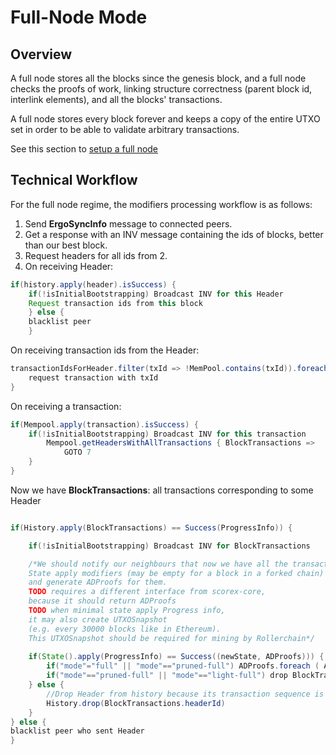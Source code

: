 # Full-Node Mode

## Overview

A full node stores all the blocks since the genesis block, and a full node checks the proofs of work, linking structure correctness (parent block id, interlink elements), and all the blocks' transactions. 

A full node stores every block forever and keeps a copy of the entire UTXO set in order to be able to validate arbitrary transactions. 

See this section to [setup a full node](install.md)



## Technical Workflow

For the full node regime, the modifiers processing workflow is as follows:

1.  Send **ErgoSyncInfo** message to connected peers.
2.  Get a response with an INV message containing the ids of blocks, better than our best block.
3.  Request headers for all ids from 2.
4.  On receiving Header:

```java
if(history.apply(header).isSuccess) {
    if(!isInitialBootstrapping) Broadcast INV for this Header
    Request transaction ids from this block
    } else {
    blacklist peer
    }
```

On receiving transaction ids from the Header:

```java
transactionIdsForHeader.filter(txId => !MemPool.contains(txId)).foreach { txId =>
    request transaction with txId
}
```

On receiving a transaction:

```java
if(Mempool.apply(transaction).isSuccess) {
    if(!isInitialBootstrapping) Broadcast INV for this transaction
        Mempool.getHeadersWithAllTransactions { BlockTransactions =>
            GOTO 7
    }
}
```

Now we have **BlockTransactions**: all transactions corresponding to some Header

```java

if(History.apply(BlockTransactions) == Success(ProgressInfo)) {

    if(!isInitialBootstrapping) Broadcast INV for BlockTransactions

    /*We should notify our neighbours that now we have all the transactions
    State apply modifiers (may be empty for a block in a forked chain)
    and generate ADProofs for them.
    TODO requires a different interface from scorex-core,
    because it should return ADProofs
    TODO when minimal state apply Progress info,
    it may also create UTXOSnapshot
    (e.g. every 30000 blocks like in Ethereum).
    This UTXOSnapshot should be required for mining by Rollerchain*/
    
    if(State().apply(ProgressInfo) == Success((newState, ADProofs))) {
        if("mode"="full" || "mode"=="pruned-full") ADProofs.foreach ( ADProof => History.apply(ADProof))
        if("mode"=="pruned-full" || "mode"=="light-full") drop BlockTransactions and ADProofs older than BlocksToKeep
    } else {
        //Drop Header from history because its transaction sequence is not valid
        History.drop(BlockTransactions.headerId)
    }
} else {
blacklist peer who sent Header
}
```